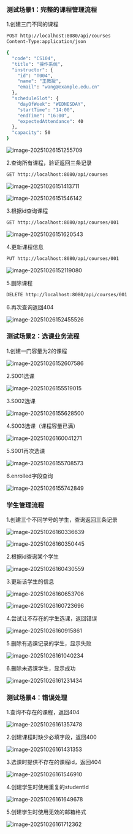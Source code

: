 ### 测试场景1：完整的课程管理流程

1.创建三门不同的课程

```bash
POST http://localhost:8080/api/courses
Content-Type:application/json

{
  "code": "CS104",
  "title": "操作系统",
  "instructor": {
    "id": "T004",
    "name": "王教授",
    "email": "wang@example.edu.cn"
  },
  "scheduleSlot": {
    "dayOfWeek": "WEDNESDAY",
    "startTime": "14:00",
    "endTime": "16:00",
    "expectedAttendance": 40
  },
  "capacity": 50
}

```



![image-20251026151255709](C:\Users\sun\AppData\Roaming\Typora\typora-user-images\image-20251026151255709.png)

2.查询所有课程，验证返回三条记录

```bash
GET http://localhost:8080/api/courses
```



![image-20251026151413711](C:\Users\sun\AppData\Roaming\Typora\typora-user-images\image-20251026151413711.png)

![image-20251026151546142](C:\Users\sun\AppData\Roaming\Typora\typora-user-images\image-20251026151546142.png)

3.根据id查询课程

```bash
GET http://localhost:8080/api/courses/001
```

![image-20251026151620543](C:\Users\sun\AppData\Roaming\Typora\typora-user-images\image-20251026151620543.png)

4.更新课程信息

````bash
PUT http://localhost:8080/api/courses/001
````

![image-20251026152119080](C:\Users\sun\AppData\Roaming\Typora\typora-user-images\image-20251026152119080.png)

5.删除课程

``` bash
DELETE http://localhost:8080/api/courses/001
```

6.再次查询返回404

![image-20251026152455526](C:\Users\sun\AppData\Roaming\Typora\typora-user-images\image-20251026152455526.png)

###  测试场景2：选课业务流程

1.创建一门容量为2的课程

![image-20251026152607586](C:\Users\sun\AppData\Roaming\Typora\typora-user-images\image-20251026152607586.png)

2.S001选课

![image-20251026155519015](C:\Users\sun\AppData\Roaming\Typora\typora-user-images\image-20251026155519015.png)

3.S002选课

![image-20251026155628500](C:\Users\sun\AppData\Roaming\Typora\typora-user-images\image-20251026155628500.png)

4.S003选课（课程容量已满）

![image-20251026160041271](C:\Users\sun\AppData\Roaming\Typora\typora-user-images\image-20251026160041271.png)

5.S001再次选课

![image-20251026155708573](C:\Users\sun\AppData\Roaming\Typora\typora-user-images\image-20251026155708573.png)

6.enrolled字段查询

![image-20251026155742849](C:\Users\sun\AppData\Roaming\Typora\typora-user-images\image-20251026155742849.png)

### 学生管理流程

1.创建三个不同学号的学生，查询返回三条记录

![image-20251026160336639](C:\Users\sun\AppData\Roaming\Typora\typora-user-images\image-20251026160336639.png)

![image-20251026160350445](C:\Users\sun\AppData\Roaming\Typora\typora-user-images\image-20251026160350445.png)

2.根据id查询某个学生

![image-20251026160430559](C:\Users\sun\AppData\Roaming\Typora\typora-user-images\image-20251026160430559.png)

3.更新该学生的信息

![image-20251026160653706](C:\Users\sun\AppData\Roaming\Typora\typora-user-images\image-20251026160653706.png)

![image-20251026160723696](C:\Users\sun\AppData\Roaming\Typora\typora-user-images\image-20251026160723696.png)

4.尝试让不存在的学生选课，返回错误

![image-20251026160915861](C:\Users\sun\AppData\Roaming\Typora\typora-user-images\image-20251026160915861.png)

5.删除有选课记录的学生，显示失败

![image-20251026161040234](C:\Users\sun\AppData\Roaming\Typora\typora-user-images\image-20251026161040234.png)

6.删除未选课学生，显示成功

![image-20251026161231434](C:\Users\sun\AppData\Roaming\Typora\typora-user-images\image-20251026161231434.png)



### 测试场景4：错误处理

1.查询不存在的课程，返回404

![image-20251026161357478](C:\Users\sun\AppData\Roaming\Typora\typora-user-images\image-20251026161357478.png)

2.创建课程时缺少必填字段，返回400

![image-20251026161431353](C:\Users\sun\AppData\Roaming\Typora\typora-user-images\image-20251026161431353.png)

3.选课时提供不存在的课程id，返回404

![image-20251026161546910](C:\Users\sun\AppData\Roaming\Typora\typora-user-images\image-20251026161546910.png)

4.创建学生时使用重复的studentId

![image-20251026161649678](C:\Users\sun\AppData\Roaming\Typora\typora-user-images\image-20251026161649678.png)

5.创建学生时使用无效的邮箱格式

![image-20251026161712362](C:\Users\sun\AppData\Roaming\Typora\typora-user-images\image-20251026161712362.png)

